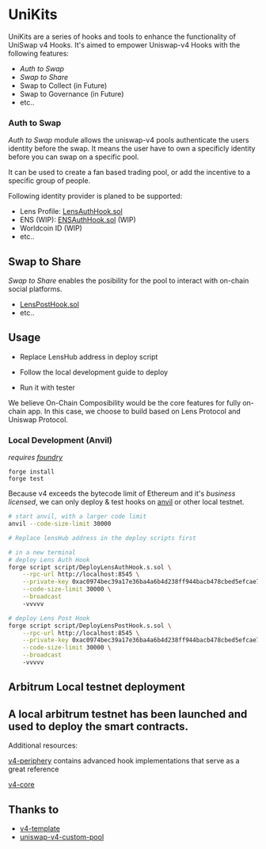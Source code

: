 # UniKits

UniKits are a series of hooks and tools to enhance the functionality of UniSwap v4 Hooks. It's aimed to empower Uniswap-v4 Hooks with the following features:

* *Auth to Swap*
* *Swap to Share*
* Swap to Collect (in Future)
* Swap to Governance (in Future)
* etc..

### Auth to Swap

*Auth to Swap* module allows the uniswap-v4 pools authenticate the users identity before the swap. It means the user have to own a specificly identity before you can swap on a specific pool.

It can be used to create a fan based trading pool, or add the incentive to a specific group of people.

Following identity provider is planed to be supported:

* Lens Profile: [LensAuthHook.sol](./src/LensAuthHook.sol)
* ENS (WIP): [ENSAuthHook.sol](./src/ENSAuthHook.sol) (WIP)
* Worldcoin ID (WIP)
* etc..

## Swap to Share

*Swap to Share* enables the posibility for the pool to interact with on-chain social platforms.

* [LensPostHook.sol](./src/LensPostHook.sol)
* etc..

## Usage

* Replace LensHub address in deploy script

* Follow the local development guide to deploy

* Run it with tester

We believe On-Chain Composibility would be the core features for fully on-chain app. In this case, we choose to build based on Lens Protocol and Uniswap Protocol.

### Local Development (Anvil)

*requires [foundry](https://book.getfoundry.sh)*

```
forge install
forge test
```

Because v4 exceeds the bytecode limit of Ethereum and it's *business licensed*, we can only deploy & test hooks on [anvil](https://book.getfoundry.sh/anvil/) or other local testnet.

```bash
# start anvil, with a larger code limit
anvil --code-size-limit 30000

# Replace lensHub address in the deploy scripts first

# in a new terminal
# deploy Lens Auth Hook
forge script script/DeployLensAuthHook.s.sol \
    --rpc-url http://localhost:8545 \
    --private-key 0xac0974bec39a17e36ba4a6b4d238ff944bacb478cbed5efcae784d7bf4f2ff80 \
    --code-size-limit 30000 \
    --broadcast
    -vvvvv

# deploy Lens Post Hook
forge script script/DeployLensPostHook.s.sol \
    --rpc-url http://localhost:8545 \
    --private-key 0xac0974bec39a17e36ba4a6b4d238ff944bacb478cbed5efcae784d7bf4f2ff80 \
    --code-size-limit 30000 \
    --broadcast
    -vvvvv

```

## Arbitrum Local testnet deployment

A local arbitrum testnet has been launched and used to deploy the smart contracts.
---

Additional resources:

[v4-periphery](https://github.com/uniswap/v4-periphery) contains advanced hook implementations that serve as a great reference

[v4-core](https://github.com/uniswap/v4-core)

## Thanks to

* [v4-template](https://github.com/saucepoint/v4-template)
* [uniswap-v4-custom-pool](uniswap-v4-custom-pool)
